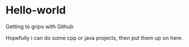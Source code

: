 # Hello-world
Getting to grips with Github

Hopefully i can do some cpp or java projects, then put them up on here.
